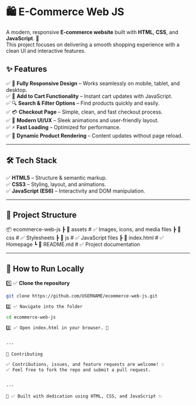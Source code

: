 # 🛍️ E-Commerce Web JS  

A modern, responsive **E-commerce website** built with **HTML**, **CSS**, and **JavaScript**. 🚀  
This project focuses on delivering a smooth shopping experience with a clean UI and interactive features.  



## ✨ Features  
✅ 📱 **Fully Responsive Design** – Works seamlessly on mobile, tablet, and desktop.  
✅ 🛒 **Add to Cart Functionality** – Instant cart updates with JavaScript.  
✅ 🔍 **Search & Filter Options** – Find products quickly and easily.  
✅ 💳 **Checkout Page** – Simple, clean, and fast checkout process.  
✅ 🎨 **Modern UI/UX** – Sleek animations and user-friendly layout.  
✅ ⚡ **Fast Loading** – Optimized for performance.  
✅ 🔄 **Dynamic Product Rendering** – Content updates without page reload.  

---

## 🛠️ Tech Stack  
✅ **HTML5** – Structure & semantic markup.  
✅ **CSS3** – Styling, layout, and animations.  
✅ **JavaScript (ES6)** – Interactivity and DOM manipulation.  

---

## 📂 Project Structure

📦 ecommerce-web-js ┣ 📂 assets        # ✅ Images, icons, and media files ┣ 📂 css           # ✅ Stylesheets ┣ 📂 js            # ✅ JavaScript files ┣ 📜 index.html    # ✅ Homepage ┗ 📜 README.md     # ✅ Project documentation

---

## 🚀 How to Run Locally  
1️⃣ ✅ **Clone the repository**  
```bash
git clone https://github.com/USERNAME/ecommerce-web-js.git

2️⃣ ✅ Navigate into the folder

cd ecommerce-web-js

3️⃣ ✅ Open index.html in your browser. 🎉


---

🤝 Contributing

✅ Contributions, issues, and feature requests are welcome! 💡
✅ Feel free to fork the repo and submit a pull request.


---

💖 ✅ Built with dedication using HTML, CSS, and JavaScript ✨

